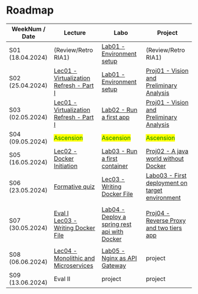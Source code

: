 # Roadmap

| WeekNum / Date   | Lecture                                                                                                                         | Labo                                                                                               | Project                                                                                                     |
| ---------------- | ------------------------------------------------------------------------------------------------------------------------------- | -------------------------------------------------------------------------------------------------- | ----------------------------------------------------------------------------------------------------------- |
| S01 (18.04.2024) | (Review/Retro RIA1)                                                                                                             | [Lab01 - Environment setup](labs/lab01-environment-setup.md)                                       | (Review/Retro RIA1)                                                                                         |
| S02 (25.04.2024) | [Lec01 - Virtualization Refresh - Part I](lecture/lec01-virtualisation-refresh.md)                                              | [Lab01 - Environment setup](labs/lab01-environment-setup.md)                                       | [Proj01 - Vision and Preliminary Analysis](project/proj01-vision-and-preliminary-analysis.md)               |
| S03 (02.05.2024) | [Lec01 - Virtualization Refresh - Part I](lecture/lec01-virtualisation-refresh.md)                                              | [Lab02 - Run a first app](labs/lab02-run-a-first-app.md)                                           | [Proj01 - Vision and Preliminary Analysis](project/proj01-vision-and-preliminary-analysis.md)               |
| S04 (09.05.2024) | <mark style="color:green;">Ascension</mark>                                                                                     | <mark style="color:green;">Ascension</mark>                                                        | <mark style="color:green;">Ascension</mark>                                                                 |
| S05 (16.05.2024) | [Lec02 - Docker Initiation](lecture/lec02-docker-initiation.md)                                                                 | [Lab03 - Run a first container](labs/lab03-run-a-first-container.md)                               | [Proj02 - A java world without Docker](project/proj02-a-java-world-without-docker.md)                       |
| S06 (23.05.2024) | [Formative quiz](lecture/eval-i.md#formative-quizzes)                                                                           | [Lec03 - Writing Docker File](lecture/lec03-writing-docker-file.md)                                | [Labo03 - First deployment on target environment](project/proj03-first-deployment-on-target-environment.md) |
| S07 (30.05.2024) | <p><a href="lecture/eval-i.md">Eval I</a><br><a href="lecture/lec03-writing-docker-file.md">Lec03 - Writing Docker File</a></p> | [Lab04 - Deploy a spring rest api with Docker](labs/lab04-deploy-a-spring-rest-api-with-docker.md) | [Proj04 - Reverse Proxy and two tiers app](project/proj04-a-rest-app-with-your-domain.md)                   |
| S08 (06.06.2024) | [Lec04 - Monolithic and Microservices](lecture/lec04-monolithic-and-microservices.md)                                           | [Lab05 - Nginx as API Gateway](labs/lab05-nginx-as-api-gateway.md)                                 | project                                                                                                     |
| S09 (13.06.2024) | Eval II                                                                                                                         | project                                                                                            | project                                                                                                     |
